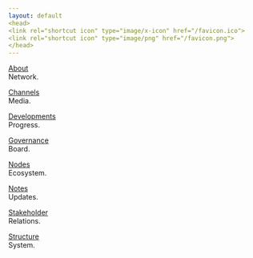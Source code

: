```yaml
---
layout: default
<head>
<link rel="shortcut icon" type="image/x-icon" href="/favicon.ico">
<link rel="shortcut icon" type="image/png" href="/favicon.png">
</head>
---
```


[About](/about)
<br>
Network.

[Channels](/channels)
<br>
Media.

[Developments](/dev)
<br>
Progress.

[Governance](/gov)
<br>
Board.

[Nodes](/nodes)
<br>
Ecosystem.

[Notes](/notes)
<br>
Updates.

[Stakeholder](/stakeholder)
<br>
Relations.

[Structure](/structure)
<br>
System.






